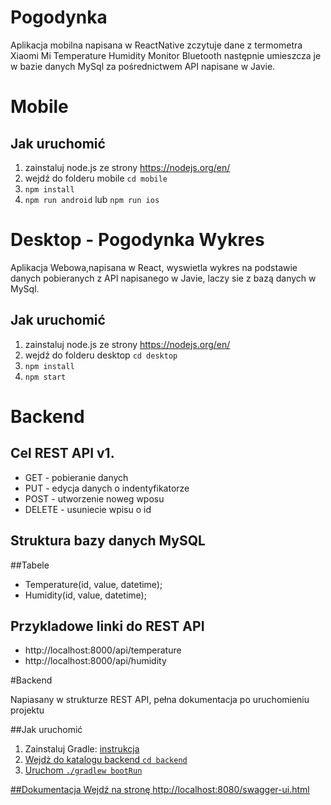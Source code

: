 # Pogodynka 

Aplikacja mobilna napisana w ReactNative zczytuje dane z termometra Xiaomi Mi Temperature Humidity Monitor Bluetooth
następnie umieszcza je w bazie danych MySql za pośrednictwem API napisane w Javie.

# Mobile
## Jak uruchomić
 1. zainstaluj node.js ze strony https://nodejs.org/en/
 2. wejdź do folderu mobile ```cd mobile```
 3. ```npm install``` 
 4. ```npm run android``` lub ```npm run ios```
 
# Desktop - Pogodynka Wykres

Aplikacja Webowa,napisana w React, wyswietla wykres na podstawie danych pobieranych z API napisanego w Javie, laczy sie z bazą danych w MySql.

## Jak uruchomić
1. zainstaluj node.js ze strony https://nodejs.org/en/
2. wejdź do folderu desktop ```cd desktop```
3. ```npm install```
4. ```npm start ```

# Backend 

## Cel REST API v1.
- GET	 - pobieranie danych
- PUT	 - edycja danych o indentyfikatorze
- POST - utworzenie noweg wposu
- DELETE - usuniecie wpisu o id

## Struktura bazy danych MySQL

##Tabele
- Temperature(id, value, datetime);
- Humidity(id, value, datetime);

## Przykladowe linki do REST API
- http://localhost:8000/api/temperature
- http://localhost:8000/api/humidity

#Backend

Napiasany w strukturze REST API, pełna dokumentacja po uruchomieniu projektu

##Jak uruchomić
1. Zainstaluj Gradle: <a href="https://docs.gradle.org/current/userguide/installation.html"> instrukcja
2. Wejdż do katalogu backend ```cd backend```
3. Uruchom ```./gradlew bootRun```

##Dokumentacja
Wejdź na stronę <a href="http://localhost:8080/swagger-ui.html">http://localhost:8080/swagger-ui.html</href>







